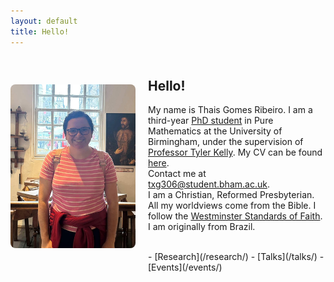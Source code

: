 ```yaml
---
layout: default
title: Hello!
--- 
```


<div style="display: flex; align-items: center; gap: 20px; margin-top: 20px;">
  <img src="phoot.jpg" alt="Descriptive alt text" style="width: 200px; border-radius: 8px;">
  <div>
    <h2>Hello!</h2>
    <p>My name is Thais Gomes Ribeiro. I am a third-year <a href="https://www.birmingham.ac.uk/staff/profiles/maths/phd-students/gomes-ribeiro-thais">PhD student</a> in Pure Mathematics at the University of Birmingham, under the supervision of <a href="https://sites.google.com/view/tylerkelly/home">Professor Tyler Kelly</a>. My CV can be found <a href="https://drive.google.com/file/d/1wdPRrOpC1WuNck5YwdvwlXUy1Zwwog_N/view?usp=drive_link">here</a>. 
<br>
Contact me at <a href="mailto:txg306@student.bham.ac.uk">txg306@student.bham.ac.uk</a>. 
<br>
I am a Christian, Reformed Presbyterian. All my worldviews come from the Bible. I follow the <a href="https://thewestminsterstandard.org/the-westminster-standards/">Westminster Standards of Faith</a>. 
<br>
I am originally from Brazil.</p>
<br>    
- [Research](/research/)
- [Talks](/talks/)
- [Events](/events/)
  </div>
</div>


